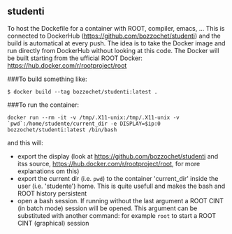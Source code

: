 ## studenti
To host the Dockefile for a container with ROOT, compiler, emacs, ...
This is connected to DockerHub (https://github.com/bozzochet/studenti) and the build is automatical at every push. The idea is to take the Docker image and run directly from DockerHub without looking at this code.
The Docker will be built starting from the ufficial ROOT Docker: https://hub.docker.com/r/rootproject/root 

###To build something like:
```
$ docker build --tag bozzochet/studenti:latest .
```

###To run the container:
```
docker run --rm -it -v /tmp/.X11-unix:/tmp/.X11-unix -v `pwd`:/home/studente/current_dir -e DISPLAY=$ip:0 bozzochet/studenti:latest /bin/bash
```
and this will:
* export the display (look at https://github.com/bozzochet/studenti and itss source, https://hub.docker.com/r/rootproject/root, for more explanations om this)
* export the current dir (i.e. `pwd`) to the container 'current_dir' inside the user (i.e. 'studente') home. This is quite usefull and makes the bash and ROOT history persistent
* open a bash session. If running without the last argument a ROOT CINT (in batch mode) session will be opened. This argument can be substituted with another command: for example `root` to start a ROOT CINT (graphical) session

